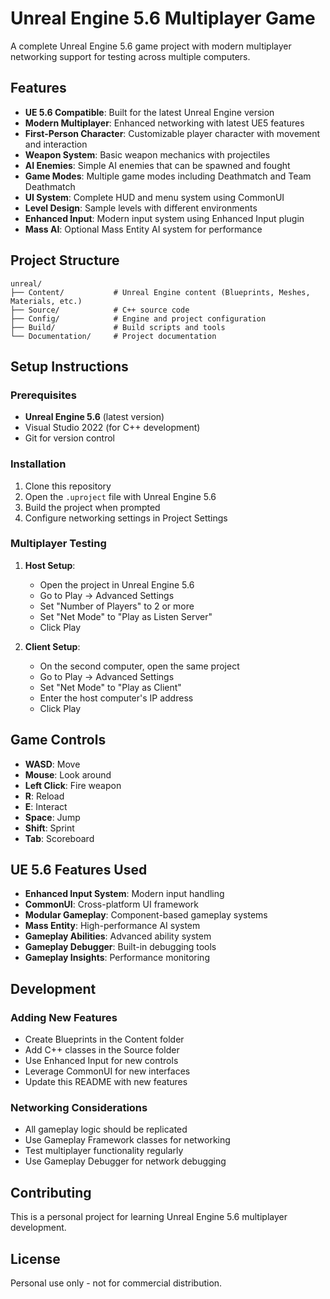 # Unreal Engine 5.6 Multiplayer Game

A complete Unreal Engine 5.6 game project with modern multiplayer networking support for testing across multiple computers.

## Features

- **UE 5.6 Compatible**: Built for the latest Unreal Engine version
- **Modern Multiplayer**: Enhanced networking with latest UE5 features
- **First-Person Character**: Customizable player character with movement and interaction
- **Weapon System**: Basic weapon mechanics with projectiles
- **AI Enemies**: Simple AI enemies that can be spawned and fought
- **Game Modes**: Multiple game modes including Deathmatch and Team Deathmatch
- **UI System**: Complete HUD and menu system using CommonUI
- **Level Design**: Sample levels with different environments
- **Enhanced Input**: Modern input system using Enhanced Input plugin
- **Mass AI**: Optional Mass Entity AI system for performance

## Project Structure

```
unreal/
├── Content/           # Unreal Engine content (Blueprints, Meshes, Materials, etc.)
├── Source/            # C++ source code
├── Config/            # Engine and project configuration
├── Build/             # Build scripts and tools
└── Documentation/     # Project documentation
```

## Setup Instructions

### Prerequisites
- **Unreal Engine 5.6** (latest version)
- Visual Studio 2022 (for C++ development)
- Git for version control

### Installation
1. Clone this repository
2. Open the `.uproject` file with Unreal Engine 5.6
3. Build the project when prompted
4. Configure networking settings in Project Settings

### Multiplayer Testing
1. **Host Setup**: 
   - Open the project in Unreal Engine 5.6
   - Go to Play → Advanced Settings
   - Set "Number of Players" to 2 or more
   - Set "Net Mode" to "Play as Listen Server"
   - Click Play

2. **Client Setup**:
   - On the second computer, open the same project
   - Go to Play → Advanced Settings
   - Set "Net Mode" to "Play as Client"
   - Enter the host computer's IP address
   - Click Play

## Game Controls

- **WASD**: Move
- **Mouse**: Look around
- **Left Click**: Fire weapon
- **R**: Reload
- **E**: Interact
- **Space**: Jump
- **Shift**: Sprint
- **Tab**: Scoreboard

## UE 5.6 Features Used

- **Enhanced Input System**: Modern input handling
- **CommonUI**: Cross-platform UI framework
- **Modular Gameplay**: Component-based gameplay systems
- **Mass Entity**: High-performance AI system
- **Gameplay Abilities**: Advanced ability system
- **Gameplay Debugger**: Built-in debugging tools
- **Gameplay Insights**: Performance monitoring

## Development

### Adding New Features
- Create Blueprints in the Content folder
- Add C++ classes in the Source folder
- Use Enhanced Input for new controls
- Leverage CommonUI for new interfaces
- Update this README with new features

### Networking Considerations
- All gameplay logic should be replicated
- Use Gameplay Framework classes for networking
- Test multiplayer functionality regularly
- Use Gameplay Debugger for network debugging

## Contributing

This is a personal project for learning Unreal Engine 5.6 multiplayer development.

## License

Personal use only - not for commercial distribution. 